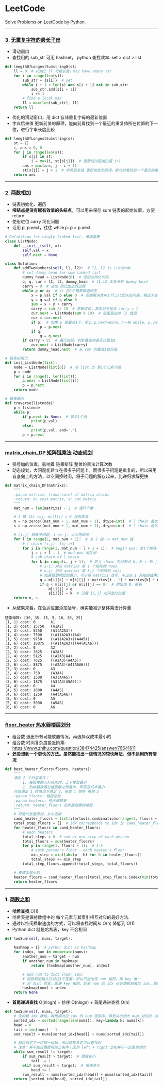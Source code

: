 # LeetCode

Solve Problems on LeetCode by Python.

--- 
### 3. [无重复字符的最长子串](https://leetcode-cn.com/problems/longest-substring-without-repeating-characters/solution/wu-zhong-fu-zi-fu-de-zui-chang-zi-chuan-by-leetcod/)
- 滑动窗口
- 查找用的 sub_str 可用 hashset， python 查找效率: set > dict > list
```py
def lengthOfLongestSubstring0(s):
    ll = 0  # 初始化 ll 可能长度，may have empty str
    for i in range(len(s)):
        sub_str = {s[i]}  # set
        while i + 1 < len(s) and s[i + 1] not in sub_str:
            sub_str.add(s[i + 1])
            i += 1
        # find a local max
        ll = max(len(sub_str), ll)
    return ll 
```
- 优化的滑动窗口，用 dict 存储重复字母的最新位置
- 字典后来值 更新前值的原理，能向前看找到一个最近的重复值所在位置的下一位，进行字串长度比较
```py
def lengthOfLongestSubstring(s):
    st = {}
    i, ans = 0, 0
    for j in range(len(s)):
        if s[j] in st:
            i = max(i, st[s[j]])  # 更新后的起始位置 j+1
        ans = max(ans, j - i + 1)
        st[s[j]] = j + 1  # 字典后来值 更新前值的原理，能向前看找到一个最近的重复值所在位置的下一位
    return ans 
```

---
### 2. [两数相加](https://leetcode-cn.com/problems/add-two-numbers/)
- 链表初始化、遍历
- **哑结点是没有赋有效值的头结点**，可以用来保存 sum 链表的起始位置，方便 return
- 使用进位 carry 简化问题
- 活用 p, p.next，往往 while p: p = p.next

```py
# Definition for singly-linked list. 单向链表
class ListNode:
    def __init__(self, x):
        self.val = x
        self.next = None

class Solution:
    def addTwoNumbers(self, l1, l2):  # l1, l2 is ListNode
        # set dummy head for sum linked list
        dummy_head = ListNode(0)  # 哑结点简化代码
        p, q, cur = l1, l2, dummy_head  # l1,l2 本身没有 dummy head
        carry = 0  # 进位 简化加法的过程
        while p or q:  # or 将2个链表都遍历完
            x = p.val if p else 0  # 完美解决其中1个list到头的问题，相当于在 list 左边位置赋 0
            y = q.val if q else 0
            sum = x + y + carry
            carry = sum // 10  # 更新进位，其实对于加法 carry = 1
            cur.next = ListNode(sum % 10)  # 这里是在给 l3 赋值
            cur = cur.next
            if p:  # 如果 p 是最后1个，那么 p.next=None,下一轮 while, p.val=0
                p = p.next
            if q:
                q = q.next
        if carry > 0:  # 遍历完后，判断最左侧是否还要加1
            cur.next = ListNode(carry)
        return dummy_head.next  # 从 sum 的最后1位开始

# 链表初始化
def init_ListNode(list):
    node = ListNode(list[0])  # 从 list 的 第1个元素开始
    p = node
    for i in range(1, len(list)):
        p.next = ListNode(list[i])
        p = p.next
    return node

# 链表遍历
def traverse(listnode):
    p = listnode
    while p:
        if p.next is None:  # 最后1个值
            print(p.val)
        else:
            print(p.val, end=',')
        p = p.next
```

---
### [matrix_chain_DP 矩阵链乘法 动态规划](https://blog.csdn.net/luoshixian099/article/details/46344175)
- 括号加的位置，影响着 链乘矩阵 整体的乘法计算次数
- 动态规划，大问题能建立在很多子问题上，而很多子问题是重复的，所以采用自底向上的方法，以空间换时间，将子问题的解存起来，比递归求解更快

```py
def matrix_chain_DP(matrixs):
    """
    :param matrixs: [rows-cols] of matrix chains
    :return: m: cost matrix, s: cut matrix
    """
    mat_num = len(matrixs) - 1  # 矩阵个数

    # 1 链 (A) i=j, m[i][i] = 0 没有乘法
    m = np.zeros((mat_num + 1, mat_num + 1), dtype=int)  # l chain 最优计算代价 min
    s = np.zeros((mat_num + 1, mat_num + 1), dtype=int)  # l chain 最优分割位置，索引要是 int

    # [i,j] 链乘子问题, i <= j, 上三角矩阵
    for l in range(2, mat_num + 1):  # 从 2 链 -> mat_num 链
        # l chain [i,j]  l=j-i+1
        for i in range(1, mat_num - l + 1 + 1):  # begin pos: 第1个矩阵 -> 第 mat_num - l + 1 个矩阵
            j = i + l - 1  # end pos 闭区间
            # sub chain of l chain
            for k in range(i, j + 1):  # 定义 chain 内分割点 k，从 i 到 j，A 右侧 cols
                # i-1: 对应 matrixs 第 i 个矩阵的 rows
                # k,j: 对应 matrixs 第 k,j 个矩阵的 cols
                # 如果要更明显的展示，可以将 matrixs 改写，不过从 1 开始的结果意义更明显
                q = m[i][k] + m[k][j] + matrixs[i - 1] * matrixs[k] * matrixs[j]
                if q < m[i][j] or m[i][j] == 0:  # 初始值 0，更新
                    m[i][j] = q
                    s[i][j] = k  # 设置 [i,j] 之间划分位置
    return m, s 
```
- 从结果来看，在合适位置添加括号，确实能减少整体乘法计算量

```
链乘矩阵: [30, 35, 15, 5, 10, 20, 25]
(1, 1) cost: 0       A1
(1, 2) cost: 15750   (A1A2)
(1, 3) cost: 5250    (A1(A2A3))
(1, 4) cost: 7500    ((A1(A2A3))A4)
(1, 5) cost: 9750    ((A1(A2A3))(A4A5))
(1, 6) cost: 10875   ((A1(A2A3))(A4(A5A6)))
(2, 2) cost: 0       A2
(2, 3) cost: 2625    (A2A3)
(2, 4) cost: 5125    ((A2A3)A4)
(2, 5) cost: 7625    ((A2A3)(A4A5))
(2, 6) cost: 8875    ((A2A3)(A4(A5A6)))
(3, 3) cost: 0       A3
(3, 4) cost: 750     (A3A4)
(3, 5) cost: 1500    (A3(A4A5))
(3, 6) cost: 1875    (A3(A4(A5A6)))
(4, 4) cost: 0       A4
(4, 5) cost: 1000    (A4A5)
(4, 6) cost: 1250    (A4(A5A6))
(5, 5) cost: 0       A5
(5, 6) cost: 5000    (A5A6)
(6, 6) cost: 0       A6
```

---

### [floor_heater 热水器楼层划分](https://www.jianshu.com/p/65d86c1f8231)

- 组合数 选出所有可能放置情况，再选择双成本最小的
- 组合数 时间复杂度接近阶乘: https://www.zhihu.com/question/38474425/answer/76641611
- **还没想到一个更快的方法。虽然能找出一些情况的较快解法，但不适用所有情况**

```py
def best_heater_floors(floors, heaters):
    """
    满足 2 个约束条件：
        1. 每层楼的人打热水时，上下楼层最少
        2. 热水器放置总楼层数之和最小，即安放成本最小
    在能满足 1 的情况下满足 2，先按 1 排序 再按 2
    :param floors: 楼层总数
    :param heaters: 热水器数量
    :return: heater_floors 热水器放置的楼层
    """
    # 可能的放置情况，从中选取
    cand_heater_floors = list(itertools.combinations(range(1, floors + 1), heaters))
    total_step_floors = []  # idx corresponds to idx in cand_heater_floors
    for heater_floors in cand_heater_floors:
        # each heaters
        total_steps = 0  # sum of min_step of each person
        total_floors = sum(heater_floors)
        for p in range(1, floors + 1):  # 1-5
            # each person's floor - each heater's floor
            min_step = min([abs(p - h) for h in heater_floors])
            total_steps += min_step
        total_step_floors.append((total_steps, total_floors))

    # 双成本最小的
    heater_floors = cand_heater_floors[total_step_floors.index(min(total_step_floors))]
    return heater_floors 
```

---

### 1. [两数之和](https://leetcode-cn.com/problems/two-sum/)

- **哈希查找** O(1)
- 哈希表是保持数组中的 每个元素与其索引相互对应的最好方法.
- 通过以空间换取速度的方式，可以将查找时间从 O(n) 降低到 O(1)
- Python dict 就是哈希表，key 不会相同


```py
def twoSum(self, nums, target):
    
    hashmap = {}  # python dict is hashmap
    for index, num in enumerate(nums):
        another_num = target - num
        if another_num in hashmap:
            return [hashmap[another_num], index]

        # add num to dict {num: idx}
        # 题目假定输入只对应1个答案，所以不会出现 num 相同，即 key 唯一
        # 对 dict 而言，即便 key 相同，后来 num 的 idx 也会更新前者的 idx，即同一 num 的 idx 会变大
        hashmap[num] = index
    return None
```

- **首尾递进查找** O(nlogn) = 排序 O(nlogn) + 首尾递进查找 O(n)

```py
def twoSum(self, nums, target):
    # 先构建 idx 数组，再根据对应 idx 的 num 值排序，得到从小到大 num 对应的 idx 位置
    sorted_idx = sorted(range(len(nums)), key=lambda k: nums[k])
    head = 0
    tail = len(nums) - 1
    sum_result = nums[sorted_idx[head]] + nums[sorted_idx[tail]]

    # 题目假定了一定有一组解，所以这样肯定可以查找到
    # 注意：并不能设置提前终止条件！因为 left + right 之和并不一定是单调的
    while sum_result != target:
        if sum_result > target:  # 慢慢变小
            tail -= 1
        elif sum_result < target:  # 慢慢变大
            head += 1
        sum_result = nums[sorted_idx[head]] + nums[sorted_idx[tail]]
    return [sorted_idx[head], sorted_idx[tail]] 
```